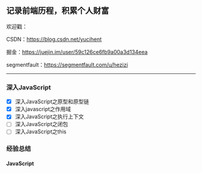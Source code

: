## 记录前端历程，积累个人财富


欢迎戳：

CSDN：https://blog.csdn.net/yucihent

掘金：https://juejin.im/user/59c126ce6fb9a00a3d134eea

segmentfault：https://segmentfault.com/u/hezizi

---

### 深入JavaScript
- [x] 深入JavaScript之原型和原型链
- [x] 深入javascript之作用域
- [x] 深入JavaScript之执行上下文
- [ ] 深入JavaScript之闭包
- [ ] 深入JavaScript之this

### 经验总结

  #### JavaScript
